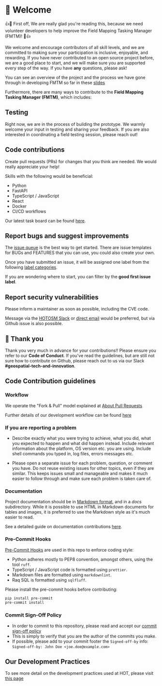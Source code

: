 # 🤗 Welcome

:+1::tada: First off, We are really glad you're reading this, because we need
volunteer developers to help improve the Field Mapping Tasking Manager (FMTM)!
:tada::+1:

We welcome and encourage contributors of all skill levels, and we are committed
to making sure your participation is inclusive, enjoyable, and rewarding. If
you have never contributed to an open source project before, we are a good
place to start, and we will make sure you are supported every step of the way.
If you have **any** questions, please ask!

You can see an overview of the project and the process we have gone through in
developing FMTM so far in these
[slides][1]

Furthermore, there are many ways to contribute to the
**Field Mapping Tasking Manager (FMTM)**, which includes:

## Testing

Right now, we are in the process of building the prototype. We warmly welcome
your input in testing and sharing your feedback. If you are also interested in
coordinating a field testing session, please reach out!

## Code contributions

Create pull requests (PRs) for changes that you think are needed. We would
really appreciate your help!

Skills with the following would be beneficial:

- Python
- FastAPI
- TypeScript / JavaScript
- React
- Docker
- CI/CD workflows

Our latest task board can be found [here][2].

## Report bugs and suggest improvements

The [issue queue][3] is the best way to get started. There are issue templates
for BUGs and FEATURES that you can use, you could also create your own.

Once you have submitted an issue, it will be assigned one label from the
following [label categories][4].

If you are wondering where to start, you can filter by the
**good first issue label**.

## Report security vulnerabilities

Please inform a maintainer as soon as possible, including the CVE code.

Message via the [HOTOSM Slack][9] or [direct email][10] would be preferred,
but via Github issue is also possible.

## :handshake: Thank you

Thank you very much in advance for your contributions!! Please ensure you refer
to our **Code of Conduct**.
If you've read the guidelines, but are still not sure how to contribute on
Github, please reach out to us via our Slack **#geospatial-tech-and-innovation**.

## Code Contribution guidelines

### Workflow

We operate the "Fork & Pull" model explained at [About Pull Requests][5]

Further details of our development workflow can be found [here][8]

### If you are reporting a problem

- Describe exactly what you were trying to achieve, what you did, what you
  expected to happen and what did happen instead. Include relevant information
  about the platform, OS version etc. you are using. Include shell commands you
  typed in, log files, errors messages etc.

- Please open a separate issue for each problem, question, or comment you have.
  Do not reuse existing issues for other topics, even if they are similar. This
  keeps issues small and manageable and makes it much easier to follow through
  and make sure each problem is taken care of.

### Documentation

Project documentation should be in [Markdown format][6], and in a _docs_
subdirectory. While it is possible to use HTML in Markdown documents
for tables and images, it is preferred to use the Markdown style as
it's much easier to read.

See a detailed guide on documentation contributions
[here](https://docs.hotosm.org/techdoc).

### Pre-Commit Hooks

[Pre-Commit Hooks][7] are used in this repo to enforce coding style:

- Python adheres mostly to PEP8 convention, amongst others, using the
  tool `ruff`.
- TypeScript / JavaScript code is formatted using `prettier`.
- Markdown files are formatted using `markdownlint`.
- Raq SQL is formatted using `sqlfluff`.

Please install the pre-commit hooks before contributing:

```bash
pip install pre-commit
pre-commit install
```

### Commit Sign-Off Policy

- In order to commit to this repository, please read and accept our
  [commit sign-off policy](https://developercertificate.org)
- This is simply to verify that you are the author of the commits you make.
- If possible, please add to your commit footer the `Signed-off-by` info:
  `Signed-off-by: John Doe <joe.doe@example.com>`

## Our Development Practices

To see more detail on the development practices used at HOT,
please visit [this page](https://docs.hotosm.org/dev-practices)

[1]: https://docs.google.com/presentation/d/1UrBG1X4MXwVd8Ps498FDlAYvesIailjjPPJfR_B4SUs/edit#slide=id.g15c1f409958_0_0 "slides"
[2]: https://github.com/orgs/hotosm/projects/22 "Our latest task board"
[3]: https://github.com/hotosm/fmtm/issues "issue queue"
[4]: https://github.com/hotosm/fmtm/labels "label categories"
[5]: https://help.github.com/articles/about-pull-requests/ "About Pull Requests"
[6]: https://www.markdownguide.org/ "Markdown format"
[7]: https://docs.hotosm.org/dev-guide/repo-management/pre-commit "Pre-commit"
[8]: https://docs.hotosm.org/dev-guide/repo-management/git/#git-flow "Git Flow"
[9]: https://slack.hotosm.org "HOT Slack"
[10]: mailto:sysadmin@hotosm.org "Sysadmin email"
